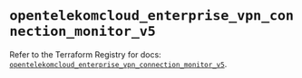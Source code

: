 # `opentelekomcloud_enterprise_vpn_connection_monitor_v5`

Refer to the Terraform Registry for docs: [`opentelekomcloud_enterprise_vpn_connection_monitor_v5`](https://registry.terraform.io/providers/opentelekomcloud/opentelekomcloud/1.36.47/docs/resources/enterprise_vpn_connection_monitor_v5).
